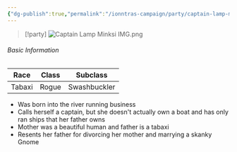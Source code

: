 ```yaml
---
{"dg-publish":true,"permalink":"/ionntras-campaign/party/captain-lamp-minksi/","created":"","updated":""}
---
```



> [!party]
> ![Captain Lamp Minksi IMG.png](/img/user/z_Assets/Captain%20Lamp%20Minksi%20IMG.png)

###### Basic Information 

| **Race** | **Class** | **Subclass** |
| -------- | --------- | ------------ |
| Tabaxi    | Rogue    | Swashbuckler |

- Was born into the river running business
- Calls herself a captain, but she doesn't actually own a boat and has only ran ships that her father owns 
- Mother was a beautiful human and father is a tabaxi 
- Resents her father for divorcing her mother and marrying a skanky Gnome
